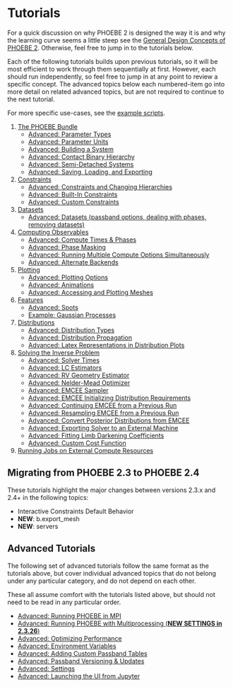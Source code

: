 # Tutorials

For a quick discussion on why PHOEBE 2 is designed the way it is and why the learning curve seems a little steep see the [General Design Concepts of PHOEBE 2](tutorials/design_concepts.ipynb).  Otherwise, feel free to jump in to the tutorials below.

Each of the following tutorials builds upon previous tutorials, so it will be most efficient to work through them sequentially at first. However, each should run independently, so feel free to jump in at any point to review a specific concept.  The advanced topics below each numbered-item go into more detail on related advanced topics, but are not required to continue to the next tutorial.

For more specific use-cases, see the [example scripts](./examples.md).

1. [The PHOEBE Bundle](tutorials/general_concepts.ipynb)
    * [Advanced: Parameter Types](tutorials/parameters.ipynb)
    * [Advanced: Parameter Units](tutorials/units.ipynb)
    * [Advanced: Building a System](tutorials/building_a_system.ipynb)
    * [Advanced: Contact Binary Hierarchy](tutorials/contact_binary_hierarchy.ipynb)
    * [Advanced: Semi-Detached Systems](tutorials/requiv_crit_semidetached.ipynb)
    * [Advanced: Saving, Loading, and Exporting](tutorials/saving_and_loading.ipynb)
2. [Constraints](tutorials/constraints.ipynb)
    * [Advanced: Constraints and Changing Hierarchies](tutorials/constraints_hierarchies.ipynb)
    * [Advanced: Built-In Constraints](tutorials/constraints_builtin.ipynb)
    * [Advanced: Custom Constraints](tutorials/constraints_custom.ipynb)
3. [Datasets](tutorials/datasets.ipynb)
    * [Advanced: Datasets (passband options, dealing with phases, removing datasets)](tutorials/datasets_advanced.ipynb)
4. [Computing Observables](tutorials/compute.ipynb)
    * [Advanced: Compute Times & Phases](tutorials/compute_times_phases.ipynb)
    * [Advanced: Phase Masking](tutorials/mask_phases.ipynb)
    * [Advanced: Running Multiple Compute Options Simultaneously](tutorials/compute_multiple.ipynb)
    * [Advanced: Alternate Backends](tutorials/alternate_backends.ipynb)
5. [Plotting](tutorials/plotting.ipynb)
    * [Advanced: Plotting Options](tutorials/plotting_advanced.ipynb)
    * [Advanced: Animations](tutorials/animations.ipynb)
    * [Advanced: Accessing and Plotting Meshes](tutorials/meshes.ipynb)
6. [Features](tutorials/features.ipynb)
    * [Advanced: Spots](tutorials/spots.ipynb)
    * [Example: Gaussian Processes](examples/minimal_GPs.ipynb)
7. [Distributions](tutorials/distributions.ipynb)
    * [Advanced: Distribution Types](tutorials/distribution_types.ipynb)
    * [Advanced: Distribution Propagation](tutorials/distribution_propagation.ipynb)
    * [Advanced: Latex Representations in Distribution Plots](tutorials/latex_repr.ipynb)
8. [Solving the Inverse Problem](tutorials/solver.ipynb)
    * [Advanced: Solver Times](tutorials/solver_times.ipynb)
    * [Advanced: LC Estimators](tutorials/LC_estimators.ipynb)
    * [Advanced: RV Geometry Estimator](tutorials/RV_estimators.ipynb)
    * [Advanced: Nelder-Mead Optimizer](tutorials/nelder_mead.ipynb)
    * [Advanced: EMCEE Sampler](tutorials/emcee.ipynb)
    * [Advanced: EMCEE Initializing Distribution Requirements](tutorials/emcee_init_from_requires.ipynb)
    * [Advanced: Continuing EMCEE from a Previous Run](tutorials/emcee_continue_from.ipynb)
    * [Advanced: Resampling EMCEE from a Previous Run](tutorials/emcee_resampling.ipynb)
    * [Advanced: Convert Posterior Distributions from EMCEE](tutorials/emcee_distributions_convert.ipynb)
    * [Advanced: Exporting Solver to an External Machine](tutorials/export_solver.ipynb)
    * [Advanced: Fitting Limb Darkening Coefficients](tutorials/fitting_ld_coeffs.ipynb)
    * [Advanced: Custom Cost Function](tutorials/emcee_custom_lnprob.ipynb)
9. [Running Jobs on External Compute Resources](tutorials/server.ipynb)

## Migrating from PHOEBE 2.3 to PHOEBE 2.4

These tutorials highlight the major changes between versions 2.3.x and 2.4+ in the following topics:

* Interactive Constraints Default Behavior
* **NEW**: b.export_mesh
* **NEW**: servers


## Advanced Tutorials

The following set of advanced tutorials follow the same format as the tutorials above, but cover individual advanced topics that do not belong under any particular category, and do not depend on each other.

These all assume comfort with the tutorials listed above, but should not need to be read in any particular order.

* [Advanced: Running PHOEBE in MPI](tutorials/mpi.ipynb)
* [Advanced: Running PHOEBE with Multiprocessing (**NEW SETTINGS in 2.3.26**)](tutorials/multiprocessing.ipynb)
* [Advanced: Optimizing Performance](tutorials/optimizing.ipynb)
* [Advanced: Environment Variables](tutorials/envars.ipynb)
* [Advanced: Adding Custom Passband Tables](tutorials/passbands.ipynb)
* [Advanced: Passband Versioning & Updates](tutorials/passband_updates.ipynb)
* [Advanced: Settings](tutorials/settings.ipynb)
* [Advanced: Launching the UI from Jupyter](tutorials/ui_jupyter.ipynb)
